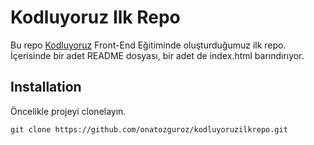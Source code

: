 # Kodluyoruz Ilk Repo
Bu repo [Kodluyoruz](http://kodluyoruz.org) Front-End Eğitiminde oluşturduğumuz ilk repo. İçerisinde bir adet README dosyası, bir adet de index.html barındırıyor.

## Installation

Öncelikle projeyi clonelayın.

```
git clone https://github.com/onatozguroz/kodluyoruzilkrepo.git
```

